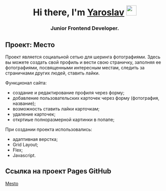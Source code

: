 <h1 align="center">Hi there, I'm <a href="https://www.youtube.com/watch?v=xm3YgoEiEDc" target="_blank">Yaroslav</a> 
<img src="https://github.com/blackcater/blackcater/raw/main/images/Hi.gif" height="32"/></h1>
<h3 align="center">Junior Frontend Developer.</h3>

<h2>Проект: Место</h2>

Проект является социальной сетью для шеринга фотографиями. Здесь вы можете создать свой профиль и вести свою страничку, заполняя ее фотографиями, посвященными интересным местам, следить за страничками других людей, ставить лайки.

Функционал сайта:

- создание и редактирование профиля через форму;
- добавление пользовательских карточек через форму (фотография, название);
- возможность ставить лайки карточкам;
- удаление карточек;
- откртиые полноразмерной картинки в попапе;

При создании проекта использовались:

- адаптивная верстка;
- Grid Layout;
- Flex;
- Javascript.

<h2>Ссылка на проект Pages GitHub</h2>

<a href="https://mrstnr21.github.io/mesto-project/" target="_blank">Mesto</a>
